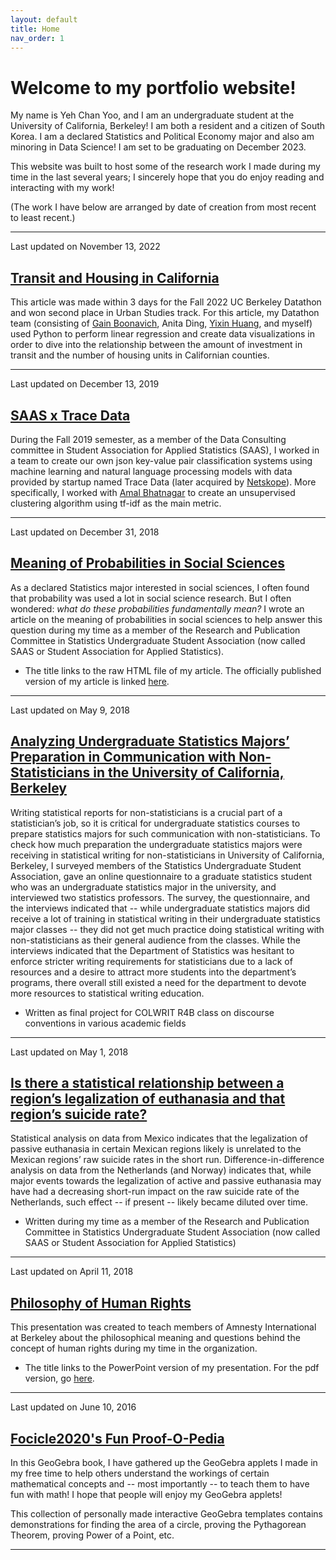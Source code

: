 ```yaml
---
layout: default
title: Home
nav_order: 1
---
```


# Welcome to my portfolio website!

My name is Yeh Chan Yoo, and I am an undergraduate student at the University of California, Berkeley! I am both a resident and a citizen of South Korea. I am a declared Statistics and Political Economy major and also am minoring in Data Science! I am set to be graduating on December 2023.

This website was built to host some of the research work I made during my time in the last several years; I sincerely hope that you do enjoy reading and interacting with my work!

(The work I have below are arranged by date of creation from most recent to least recent.)

***

Last updated on November 13, 2022

## [Transit and Housing in California](https://deepnote.com/@berkeley-datathon-fall-2022-project/Presentation-3aa74663-1377-4af5-9f38-92009ab3c36b) 

This article was made within 3 days for the Fall 2022 UC Berkeley Datathon and won second place in Urban Studies track. For this article, my Datathon team (consisting of [Gain Boonavich](https://www.linkedin.com/in/gainsira/), Anita Ding, [Yixin Huang](https://www.linkedin.com/in/yixin-huang-91b7781aa/), and myself) used Python to perform linear regression and create data visualizations in order to dive into the relationship between the amount of investment in transit and the number of housing units in Californian counties.

***

Last updated on December 13, 2019

## [SAAS x Trace Data](https://docs.google.com/presentation/d/12Q5RciThBbhEOnpQ-6ASKT7Fe_ZnnH4NoDMHMqB73cE/edit?usp=sharing)

During the Fall 2019 semester, as a member of the Data Consulting committee in Student Association for Applied Statistics (SAAS), I worked in a team to create our own json key-value pair classification systems using machine learning and natural language processing models with data provided by startup named Trace Data (later acquired by [Netskope](https://www.netskope.com/)). More specifically, I worked with [Amal Bhatnagar](https://www.linkedin.com/in/amal-bhatnagar/) to create an unsupervised clustering algorithm using tf-idf as the main metric.

***

Last updated on December 31, 2018

## [Meaning of Probabilities in Social Sciences](/susa_research_yy_fall_2018.html)

As a declared Statistics major interested in social sciences, I often found that probability was used a lot in social science research. But I often wondered: *what do these probabilities fundamentally mean?* I wrote an article on the meaning of probabilities in social sciences to help answer this question during my time as a member of the Research and Publication Committee in Statistics Undergraduate Student Association (now called SAAS or Student Association for Applied Statistics).

- The title links to the raw HTML file of my article. The officially published version of my article is linked [here](https://saas.berkeley.edu/rp/meaning-of-probabilities-in-social-sciences).

***

Last updated on May 9, 2018

## [Analyzing Undergraduate Statistics Majors’ Preparation in Communication with Non-Statisticians in the University of California, Berkeley](/statistics_communication_paper/Yoo_Yehchan_Spring2018_CompleteResearchPaper.pdf)

Writing statistical reports for non-statisticians is a crucial part of a statistician’s job, so it is critical for undergraduate statistics courses to prepare statistics majors for such communication with non-statisticians. To check how much preparation the undergraduate statistics majors were receiving in statistical writing for non-statisticians in University of California, Berkeley, I surveyed members of the Statistics Undergraduate Student Association, gave an online questionnaire to a graduate statistics student who was an undergraduate statistics major in the university, and interviewed two statistics professors. The survey, the questionnaire, and the interviews indicated that -- while undergraduate statistics majors did receive a lot of training in statistical writing in their undergraduate statistics major classes -- they did not get much practice doing statistical writing with non-statisticians as their general audience from the classes. While the interviews indicated that the Department of Statistics was hesitant to enforce stricter writing requirements for statisticians due to a lack of resources and a desire to attract more students into the department’s programs, there overall still existed a need for the department to devote more resources to statistical writing education.

- Written as final project for COLWRIT R4B class on discourse conventions in various academic fields

***

Last updated on May 1, 2018

## [Is there a statistical relationship between a region’s legalization of euthanasia and that region’s suicide rate?](https://saas.berkeley.edu/rp/suicide)

Statistical analysis on data from Mexico indicates that the legalization of passive euthanasia in certain Mexican regions likely is unrelated to the Mexican regions’ raw suicide rates in the short run. Difference-in-difference analysis on data from the Netherlands (and Norway) indicates that, while major events towards the legalization of active and passive euthanasia may have had a decreasing short-run impact on the raw suicide rate of the Netherlands, such effect -- if present -- likely became diluted over time.

- Written during my time as a member of the Research and Publication Committee in Statistics Undergraduate Student Association (now called SAAS or Student Association for Applied Statistics)

***

Last updated on April 11, 2018

## [Philosophy of Human Rights](/philosophy_of_human_rights/philosophy_of_human_rights.pptx)

This presentation was created to teach members of Amnesty International at Berkeley about the philosophical meaning and questions behind the concept of human rights during my time in the organization.

- The title links to the PowerPoint version of my presentation. For the pdf version, go [here](/philosophy_of_human_rights/philosophy_of_human_rights.pdf).

***

Last updated on June 10, 2016

## [Focicle2020's Fun Proof-O-Pedia](https://www.geogebra.org/material/show/id/zYqyyRXD)

In this GeoGebra book, I have gathered up the GeoGebra applets I made in my free time to help others understand the workings of certain mathematical concepts and -- most importantly -- to teach them to have fun with math! I hope that people will enjoy my GeoGebra applets!

This collection of personally made interactive GeoGebra templates contains demonstrations for finding the area of a circle, proving the Pythagorean Theorem, proving Power of a Point, etc.

***
